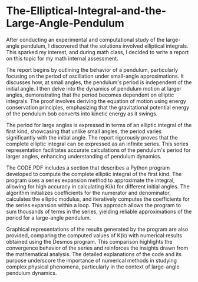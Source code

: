 # The-Elliptical-Integral-and-the-Large-Angle-Pendulum

After conducting an experimental and computational study of the large-angle pendulum, I discovered that the solutions involved elliptical integrals. This sparked my interest, and during math class, I decided to write a report on this topic for my math internal assessment.

The report begins by outlining the behavior of a pendulum, particularly focusing on the period of oscillation under small-angle approximations. It discusses how, at small angles, the pendulum's period is independent of the initial angle. I then delve into the dynamics of pendulum motion at larger angles, demonstrating that the period becomes dependent on elliptic integrals. The proof involves deriving the equation of motion using energy conservation principles, emphasizing that the gravitational potential energy of the pendulum bob converts into kinetic energy as it swings.

The period for large angles is expressed in terms of an elliptic integral of the first kind, showcasing that unlike small angles, the period varies significantly with the initial angle. The report rigorously proves that the complete elliptic integral can be expressed as an infinite series. This series representation facilitates accurate calculations of the pendulum's period for larger angles, enhancing understanding of pendulum dynamics.

The CODE.PDF includes a section that describes a Python program developed to compute the complete elliptic integral of the first kind. The program uses a series expansion method to approximate the integral, allowing for high accuracy in calculating K(k) for different initial angles. The algorithm initializes coefficients for the numerator and denominator, calculates the elliptic modulus, and iteratively computes the coefficients for the series expansion within a loop. This approach allows the program to sum thousands of terms in the series, yielding reliable approximations of the period for a large-angle pendulum.

Graphical representations of the results generated by the program are also provided, comparing the computed values of K(k) with numerical results obtained using the Desmos program. This comparison highlights the convergence behavior of the series and reinforces the insights drawn from the mathematical analysis. The detailed explanations of the code and its purpose underscore the importance of numerical methods in studying complex physical phenomena, particularly in the context of large-angle pendulum dynamics.

